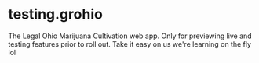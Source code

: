 # testing.grohio
The Legal Ohio Marijuana Cultivation web app.
Only for previewing live and testing features prior to roll out.
Take it easy on us we're learning on the fly lol
